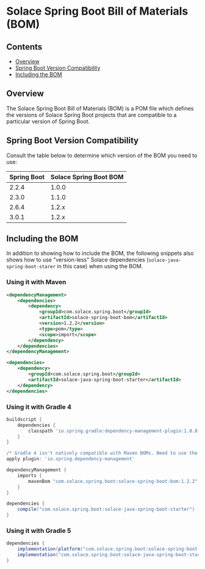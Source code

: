 # Solace Spring Boot Bill of Materials (BOM)

## Contents

* [Overview](#overview)
* [Spring Boot Version Compatibility](#spring-boot-version-compatibility)
* [Including the BOM](#including-the-bom)

## Overview

The Solace Spring Boot Bill of Materials (BOM) is a POM file which defines the versions of Solace Spring Boot projects that are compatible to a particular version of Spring Boot.

## Spring Boot Version Compatibility

Consult the table below to determine which version of the BOM you need to use:

| Spring Boot | Solace Spring Boot BOM |
|-------------|------------------------|
| 2.2.4       | 1.0.0                  |
| 2.3.0       | 1.1.0                  |
| 2.6.4       | 1.2.x                  |
| 3.0.1       | 1.2.x                  |

## Including the BOM

In addition to showing how to include the BOM, the following snippets also shows how to use "version-less" Solace dependencies (`solace-java-spring-boot-starer` in this case) when using the BOM.

### Using it with Maven
```xml
<dependencyManagement>
    <dependencies>
        <dependency>
            <groupId>com.solace.spring.boot</groupId>
            <artifactId>solace-spring-boot-bom</artifactId>
            <version>1.2.2</version>
            <type>pom</type>
            <scope>import</scope>
        </dependency>
    </dependencies>
</dependencyManagement>

<dependencies>
    <dependency>
        <groupId>com.solace.spring.boot</groupId>
        <artifactId>solace-java-spring-boot-starter</artifactId>
    </dependency>
</dependencies>
```

### Using it with Gradle 4
```groovy
buildscript {
    dependencies {
        classpath 'io.spring.gradle:dependency-management-plugin:1.0.8.RELEASE'
    }
}

/* Gradle 4 isn't natively compatible with Maven BOMs. Need to use the Spring's dependency management plugin. */
apply plugin: 'io.spring.dependency-management'

dependencyManagement {
    imports {
        mavenBom "com.solace.spring.boot:solace-spring-boot-bom:1.2.2"
    }
}

dependencies {
    compile("com.solace.spring.boot:solace-java-spring-boot-starter")
}
```

### Using it with Gradle 5
```groovy
dependencies {
    implementation(platform("com.solace.spring.boot:solace-spring-boot-bom:1.2.2"))
    implementation("com.solace.spring.boot:solace-java-spring-boot-starter")
}
```

